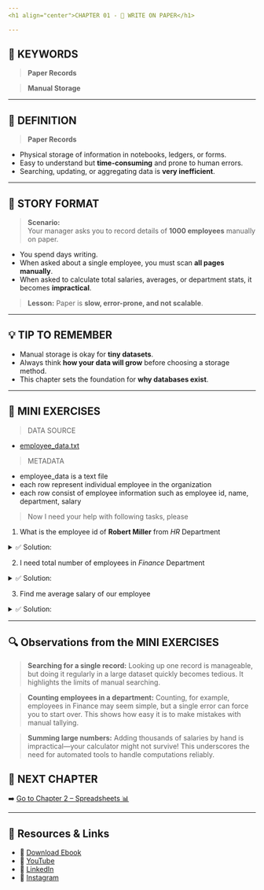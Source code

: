 ```yaml
---
<h1 align="center">CHAPTER 01 - 📝 WRITE ON PAPER</h1>

---
```

## 🔑 KEYWORDS
> **Paper Records**

> **Manual Storage**  

---

## 📖 DEFINITION
> **Paper Records**
- Physical storage of information in notebooks, ledgers, or forms.
- Easy to understand but **time-consuming** and prone to human errors.
- Searching, updating, or aggregating data is **very inefficient**.

---

## 🧱 STORY FORMAT

> **Scenario:**  
Your manager asks you to record details of **1000 employees** manually on paper.  
- You spend days writing.  
- When asked about a single employee, you must scan **all pages manually**.  
- When asked to calculate total salaries, averages, or department stats, it becomes **impractical**.  

> **Lesson:** Paper is **slow, error-prone, and not scalable**.

---

## 💡 TIP TO REMEMBER
- Manual storage is okay for **tiny datasets**.  
- Always think **how your data will grow** before choosing a storage method.
- This chapter sets the foundation for **why databases exist**.

---

## 💪 MINI EXERCISES
> DATA SOURCE
- [employee_data.txt](https://github.com/code4coin/001-SQL-Structured-Query-Language-/blob/main/002%20SQL%20MASTERY%3A%20LEVEL%20UP%20TO%20DATA%20PRO/MODULE%2001%3A%20EVOLUTION%20OF%20DATA%20STORAGE/DATASETS/employee_data.txt)

> METADATA

- employee_data is a text file
- each row represent individual employee in the organization
- each row consist of employee information such as employee id, name, department, salary

> Now I need your help with following tasks, please
1. What is the employee id of **Robert Miller** from *HR* Department
<details>
  <summary>✅ Solution:</summary>
  
  **EmployeeID: 4014**
</details>

2. I need total number of employees in *Finance* Department
<details>
  <summary>✅ Solution:</summary>
  
  **Employees in Finance Department: 1710**
</details>

3. Find me average salary of our employee
<details>
  <summary>✅ Solution:</summary>
  
  **Employees Average Salary: 90170.3244**
</details>

---
## 🔍 Observations from the MINI EXERCISES

> **Searching for a single record:** Looking up one record is manageable, but doing it regularly in a large dataset quickly becomes tedious. It highlights the limits of manual searching.

> **Counting employees in a department:** Counting, for example, employees in Finance may seem simple, but a single error can force you to start over. This shows how easy it is to make mistakes with manual tallying.

> **Summing large numbers:** Adding thousands of salaries by hand is impractical—your calculator might not survive! This underscores the need for automated tools to handle computations reliably.

## 📎 NEXT CHAPTER
➡️ [Go to Chapter 2 – Spreadsheets 📊](chapter-02-spreadsheet.md)

---

## 🔗 Resources & Links
- 📕 [Download Ebook](https://code4coin.gumroad.com/)
- 🎥 [YouTube](https://www.youtube.com/@code4coin)
- 💼 [LinkedIn](https://www.linkedin.com/in/nitin22/)
- 📸 [Instagram](https://www.instagram.com/code4coin/)
